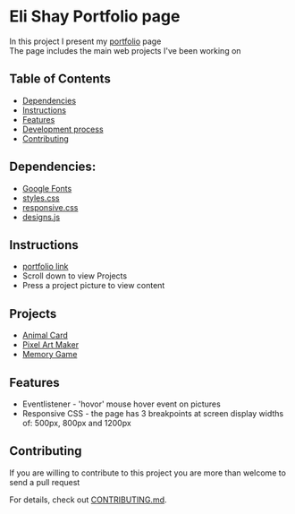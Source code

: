 # Eli Shay Portfolio page

In this project I present my [portfolio](https://htmlpreview.github.io/?https://github.com/EliShayGH/my-portfolio/blob/master/index.html) page<br/>
The page includes the main web projects I've been working on<br/>

## Table of Contents

* [Dependencies](#dependencies)
* [Instructions](#instructions)
* [Features](#features)
* [Development process](#development-process)
* [Contributing](#contributing)

## Dependencies:
* [Google Fonts](https://fonts.googleapis.com/css?family=Coda)
* [styles.css](css/styles.css)
* [responsive.css](css/responsive.css)
* [designs.js](js/designs.js)

## Instructions
- [portfolio link](https://htmlpreview.github.io/?https://github.com/EliShayGH/my-portfolio/blob/master/index.html)
- Scroll down to view Projects
- Press a project picture to view content

## Projects
- [Animal Card](https://htmlpreview.github.io/?https://github.com/EliShayGH/animal-card/blob/master/card.html)
- [Pixel Art Maker](https://htmlpreview.github.io/?https://github.com/EliShayGH/pixel-art-maker/blob/master/index.html)
- [Memory Game](https://htmlpreview.github.io/?https://github.com/EliShayGH/memory-game/blob/master/index.html)

## Features

* Eventlistener - 'hovor' mouse hover event on pictures
* Responsive CSS - the page has 3 breakpoints at screen display widths of: 500px, 800px and 1200px

## Contributing

If you are willing to contribute to this project
you are more than welcome to send a pull request

For details, check out [CONTRIBUTING.md](CONTRIBUTING.md).
